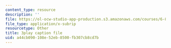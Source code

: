 ```yaml
---
content_type: resource
description: ''
file: https://ol-ocw-studio-app-production.s3.amazonaws.com/courses/6-851-advanced-data-structures-spring-2012/a44cb090108e52eb8500fb307cb8cd7b_Mf9Nn9PbGsE.vtt
file_type: application/x-subrip
resourcetype: Other
title: 3play caption file
uid: a44cb090-108e-52eb-8500-fb307cb8cd7b
---
```

